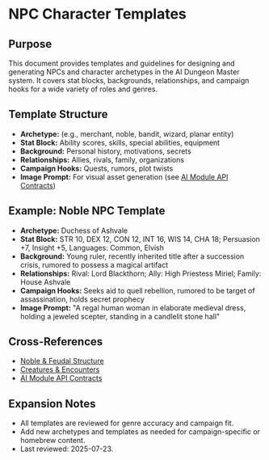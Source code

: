
# NPC Character Templates

## Purpose

This document provides templates and guidelines for designing and generating NPCs and character archetypes in the AI Dungeon Master system. It covers stat blocks, backgrounds, relationships, and campaign hooks for a wide variety of roles and genres.

## Template Structure

- **Archetype:** (e.g., merchant, noble, bandit, wizard, planar entity)
- **Stat Block:** Ability scores, skills, special abilities, equipment
- **Background:** Personal history, motivations, secrets
- **Relationships:** Allies, rivals, family, organizations
- **Campaign Hooks:** Quests, rumors, plot twists
- **Image Prompt:** For visual asset generation (see [AI Module API Contracts](ai-module-api-contracts.md))

## Example: Noble NPC Template

- **Archetype:** Duchess of Ashvale
- **Stat Block:** STR 10, DEX 12, CON 12, INT 16, WIS 14, CHA 18; Persuasion +7, Insight +5, Languages: Common, Elvish
- **Background:** Young ruler, recently inherited title after a succession crisis, rumored to possess a magical artifact
- **Relationships:** Rival: Lord Blackthorn; Ally: High Priestess Miriel; Family: House Ashvale
- **Campaign Hooks:** Seeks aid to quell rebellion, rumored to be target of assassination, holds secret prophecy
- **Image Prompt:** "A regal human woman in elaborate medieval dress, holding a jeweled scepter, standing in a candlelit stone hall"

## Cross-References

- [Noble & Feudal Structure](noble-feudal-structure.md)
- [Creatures & Encounters](creatures-encounters.md)
- [AI Module API Contracts](ai-module-api-contracts.md)

## Expansion Notes

- All templates are reviewed for genre accuracy and campaign fit.
- Add new archetypes and templates as needed for campaign-specific or homebrew content.
- Last reviewed: 2025-07-23.
